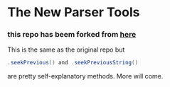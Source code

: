 # The New Parser Tools
### this repo has beem forked from [here](https://github.com/fergusq/nept)
This is the same as the original repo but
```java
.seekPrevious() and .seekPreviousString() 
```
are pretty self-explanatory methods. More will come.
